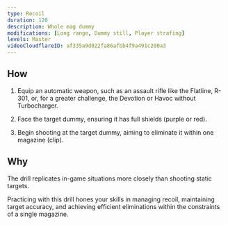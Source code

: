 ```yaml
---
type: Recoil
duration: 120
description: Whole mag dummy
modifications: [Long range, Dummy still, Player strafing]
levels: Master
videoCloudflareID: af335a9d022fa86afbb4f9a491c200a3
---
```


## How

1. Equip an automatic weapon, such as an assault rifle like the Flatline, R-301, or, for a greater challenge, the Devotion or Havoc without Turbocharger.

2. Face the target dummy, ensuring it has full shields (purple or red).

3. Begin shooting at the target dummy, aiming to eliminate it within one magazine (clip).

## Why

The drill replicates in-game situations more closely than shooting static targets.

Practicing with this drill hones your skills in managing recoil, maintaining target accuracy, and achieving efficient eliminations within the constraints of a single magazine.
